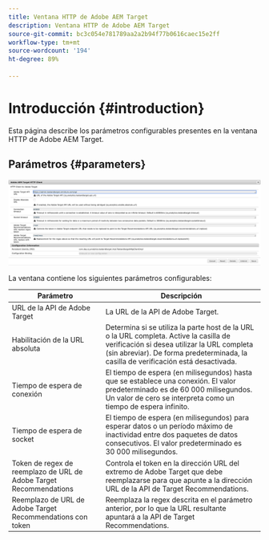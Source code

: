 ```yaml
---
title: Ventana HTTP de Adobe AEM Target
description: Ventana HTTP de Adobe AEM Target
source-git-commit: bc3c054e781789aa2a2b94f77b0616caec15e2ff
workflow-type: tm+mt
source-wordcount: '194'
ht-degree: 89%

---
```



# Introducción {#introduction}

Esta página describe los parámetros configurables presentes en la ventana HTTP de Adobe AEM Target.

## Parámetros {#parameters}

![Ventana HTTP de Target](assets/httpwindow.png "Ventana HTTP de Target")

La ventana contiene los siguientes parámetros configurables:

| Parámetro | Descripción |
|---|---|
| URL de la API de Adobe Target | La URL de la API de Adobe Target. |
| Habilitación de la URL absoluta | Determina si se utiliza la parte host de la URL o la URL completa. Active la casilla de verificación si desea utilizar la URL completa (sin abreviar). De forma predeterminada, la casilla de verificación está desactivada. |
| Tiempo de espera de conexión | El tiempo de espera (en milisegundos) hasta que se establece una conexión. El valor predeterminado es de 60 000 milisegundos. Un valor de cero se interpreta como un tiempo de espera infinito. |
| Tiempo de espera de socket | El tiempo de espera (en milisegundos) para esperar datos o un período máximo de inactividad entre dos paquetes de datos consecutivos. El valor predeterminado es 30 000 milisegundos. |
| Token de regex de reemplazo de URL de Adobe Target Recommendations | Controla el token en la dirección URL del extremo de Adobe Target que debe reemplazarse para que apunte a la dirección URL de la API de Target Recommendations. |
| Reemplazo de URL de Adobe Target Recommendations con token | Reemplaza la regex descrita en el parámetro anterior, por lo que la URL resultante apuntará a la API de Target Recommendations. |
